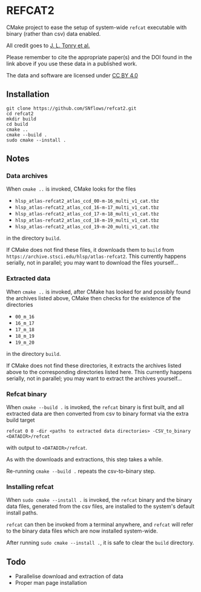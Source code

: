 # REFCAT2

CMake project to ease the setup of system-wide `refcat` executable with binary (rather than csv) data enabled.

All credit goes to [J. L. Tonry et al.](https://archive.stsci.edu/hlsp/atlas-refcat2)

Please remember to cite the appropriate paper(s) and the DOI found in the link above if you use these data in a published work.

The data and software are licensed under [CC BY 4.0](https://creativecommons.org/licenses/by/4.0/)

## Installation

```shell
git clone https://github.com/SNflows/refcat2.git
cd refcat2
mkdir build
cd build
cmake ..
cmake --build .
sudo cmake --install .
```

## Notes

### Data archives

When `cmake ..` is invoked, CMake looks for the files

* `hlsp_atlas-refcat2_atlas_ccd_00-m-16_multi_v1_cat.tbz`
* `hlsp_atlas-refcat2_atlas_ccd_16-m-17_multi_v1_cat.tbz`
* `hlsp_atlas-refcat2_atlas_ccd_17-m-18_multi_v1_cat.tbz`
* `hlsp_atlas-refcat2_atlas_ccd_18-m-19_multi_v1_cat.tbz`
* `hlsp_atlas-refcat2_atlas_ccd_19-m-20_multi_v1_cat.tbz`

in the directory `build`.

If CMake does not find these files, it downloads them to `build` from `https://archive.stsci.edu/hlsp/atlas-refcat2`.
This currently happens serially, not in parallel; you may want to download the files yourself...

### Extracted data

When `cmake ..` is invoked, after CMake has looked for and possibly found the archives listed above, 
CMake then checks for the existence of the directories

* `00_m_16`
* `16_m_17`
* `17_m_18`
* `18_m_19`
* `19_m_20`

in the directory `build`.

If CMake does not find these directories, it extracts the archives listed above to the corresponding directories listed here.
This currently happens serially, not in parallel; you may want to extract the archives yourself...

### Refcat binary

When `cmake --build .` is invoked, the `refcat` binary is first built, and all extracted data are then converted from csv to binary format via the extra build target

```shell
refcat 0 0 -dir <paths to extracted data directories> -CSV_to_binary <DATADIR>/refcat 
```

with output to `<DATADIR>/refcat`.

As with the downloads and extractions, this step takes a while.

Re-running `cmake --build .` repeats the csv-to-binary step.

### Installing refcat

When `sudo cmake --install .` is invoked, the `refcat` binary and the binary data files, generated from the csv files, are installed to the system's default install paths.

`refcat` can then be invoked from a terminal anywhere, and `refcat` will refer to the binary data files which are now installed system-wide.

After running `sudo cmake --install .`, it is safe to clear the `build` directory.

## Todo

* Parallelise download and extraction of data
* Proper man page installation
